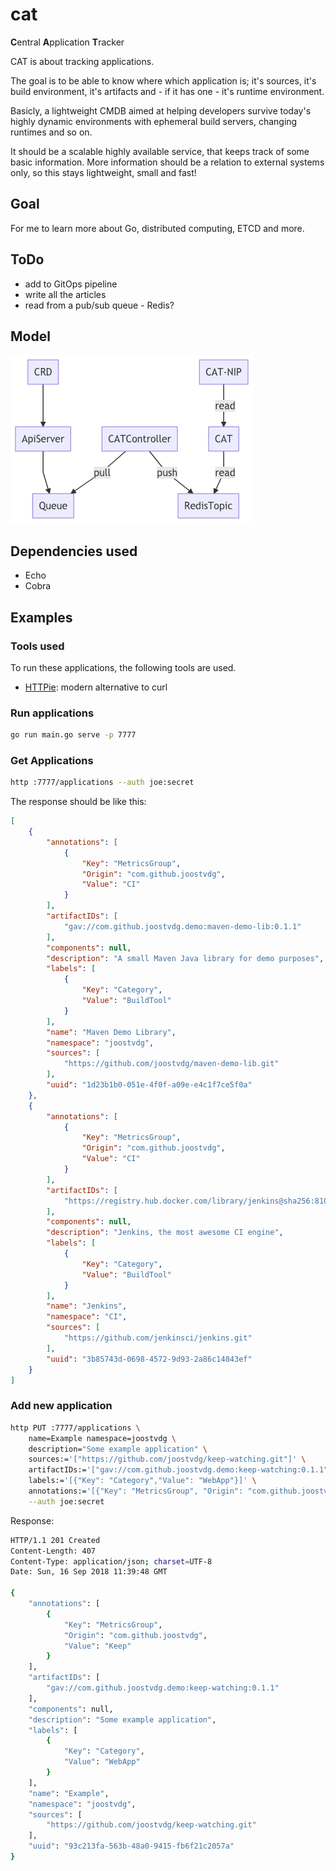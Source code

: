 # cat

**C**entral **A**pplication **T**racker

CAT is about tracking applications.

The goal is to be able to know where which application is; it's sources, it's build environment, it's artifacts and - if it has one - it's runtime environment.

Basicly, a lightweight CMDB aimed at helping developers survive today's highly dynamic environments with ephemeral build servers, changing runtimes and so on.

It should be a scalable highly available service, that keeps track of some basic information.
More information should be a relation to external systems only, so this stays lightweight, small and fast!

## Goal

For me to learn more about Go, distributed computing, ETCD and more.

## ToDo

* add to GitOps pipeline
* write all the articles
* read from a pub/sub queue - Redis?

## Model

![Model](cat-model.png "System Model")


## Dependencies used

* Echo
* Cobra

## Examples

### Tools used

To run these applications, the following tools are used.

* [HTTPie](https://httpie.org): modern alternative to curl

### Run applications

```bash
go run main.go serve -p 7777 
```

### Get Applications

```bash
http :7777/applications --auth joe:secret
```

The response should be like this:

```json
[
    {
        "annotations": [
            {
                "Key": "MetricsGroup",
                "Origin": "com.github.joostvdg",
                "Value": "CI"
            }
        ],
        "artifactIDs": [
            "gav://com.github.joostvdg.demo:maven-demo-lib:0.1.1"
        ],
        "components": null,
        "description": "A small Maven Java library for demo purposes",
        "labels": [
            {
                "Key": "Category",
                "Value": "BuildTool"
            }
        ],
        "name": "Maven Demo Library",
        "namespace": "joostvdg",
        "sources": [
            "https://github.com/joostvdg/maven-demo-lib.git"
        ],
        "uuid": "1d23b1b0-051e-4f0f-a09e-e4c1f7ce5f0a"
    },
    {
        "annotations": [
            {
                "Key": "MetricsGroup",
                "Origin": "com.github.joostvdg",
                "Value": "CI"
            }
        ],
        "artifactIDs": [
            "https://registry.hub.docker.com/library/jenkins@sha256:81040e35ee59322a02f67ca2584f814d543d5f2f5d361fb8bf4f9e0046f3e809"
        ],
        "components": null,
        "description": "Jenkins, the most awesome CI engine",
        "labels": [
            {
                "Key": "Category",
                "Value": "BuildTool"
            }
        ],
        "name": "Jenkins",
        "namespace": "CI",
        "sources": [
            "https://github.com/jenkinsci/jenkins.git"
        ],
        "uuid": "3b85743d-0698-4572-9d93-2a86c14843ef"
    }
]
```

### Add new application

```bash
http PUT :7777/applications \
    name=Example namespace=joostvdg \
    description="Some example application" \
    sources:='["https://github.com/joostvdg/keep-watching.git"]' \
    artifactIDs:='["gav://com.github.joostvdg.demo:keep-watching:0.1.1"]' \
    labels:='[{"Key": "Category","Value": "WebApp"}]' \
    annotations:='[{"Key": "MetricsGroup", "Origin": "com.github.joostvdg", "Value": "Keep" }]' \
    --auth joe:secret
```

Response:

```bash
HTTP/1.1 201 Created
Content-Length: 407
Content-Type: application/json; charset=UTF-8
Date: Sun, 16 Sep 2018 11:39:48 GMT

{
    "annotations": [
        {
            "Key": "MetricsGroup",
            "Origin": "com.github.joostvdg",
            "Value": "Keep"
        }
    ],
    "artifactIDs": [
        "gav://com.github.joostvdg.demo:keep-watching:0.1.1"
    ],
    "components": null,
    "description": "Some example application",
    "labels": [
        {
            "Key": "Category",
            "Value": "WebApp"
        }
    ],
    "name": "Example",
    "namespace": "joostvdg",
    "sources": [
        "https://github.com/joostvdg/keep-watching.git"
    ],
    "uuid": "93c213fa-563b-48a0-9415-fb6f21c2057a"
}
```

